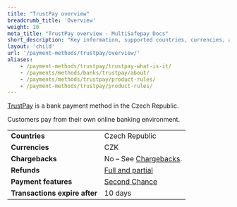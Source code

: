 ```yaml
---
title: "TrustPay overview"
breadcrumb_title: 'Overview'
weight: 10
meta_title: "TrustPay overview - MultiSafepay Docs"
short_description: "Key information, supported countries, currencies, and features"
layout: 'child'
url: '/payment-methods/trustpay/overview/'
aliases: 
    - /payment-methods/trustpay/trustpay-what-is-it/
    - /payments/methods/banks/trustpay/about/
    - /payments/methods/trustpay/product-rules/
    - /payment-methods/trustpay/product-rules/
---
```

[TrustPay](https://www.trustpay.eu/) is a bank payment method in the Czech Republic. 

Customers pay from their own online banking environment.

|   |   |  
|---|---|
| **Countries**  | Czech Republic  | 
| **Currencies**  | CZK | 
| **Chargebacks**  | No – See [Chargebacks](/payments/chargebacks/). | 
| **Refunds** | [Full and partial](/refunds/full-partial/)  |
| **Payment features** | [Second Chance](/features/second-chance/) |
| **Transactions expire after** | 10 days |
